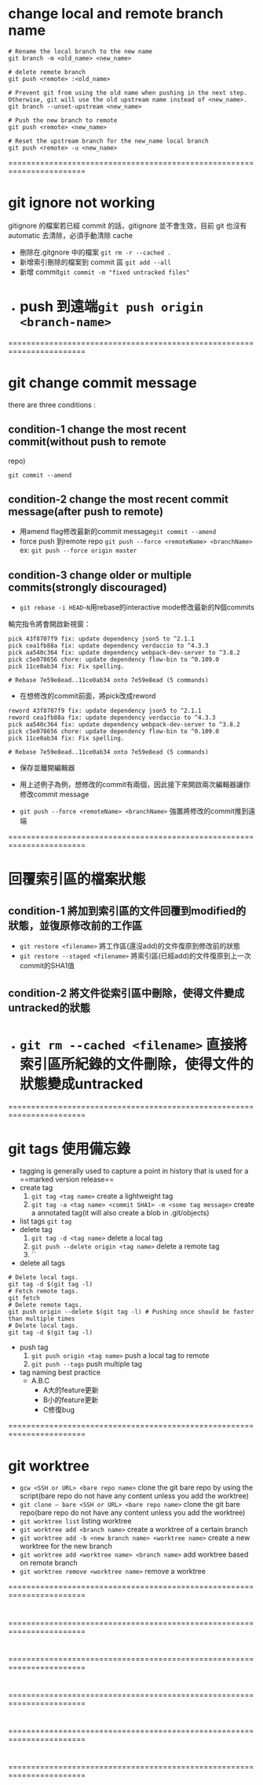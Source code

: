 # change local and remote branch name

```shell
# Rename the local branch to the new name
git branch -m <old_name> <new_name>

# delete remote branch
git push <remote> :<old_name>

# Prevent git from using the old name when pushing in the next step. Otherwise, git will use the old upstream name instead of <new_name>.
git branch --unset-upstream <new_name>

# Push the new branch to remote
git push <remote> <new_name>

# Reset the upstream branch for the new_name local branch
git push <remote> -u <new_name>
```

=======================================================================

# git ignore not working

gitignore 的檔案若已經 commit 的話，gitignore 並不會生效，目前 git 也沒有 automatic 去清除，必須手動清除 cache

- 刪除在.gitgnore 中的檔案 `git rm -r --cached .`
- 新增索引刪除的檔案到 commit 區 `git add --all`
- 新增 commit`git commit -m "fixed untracked files"`
- # push 到遠端`git push origin <branch-name>`

=======================================================================

# git change commit message

there are three conditions :

## condition-1 change the most recent commit(without push to remote

repo)

`git commit --amend`

## condition-2 change the most recent commit message(after push to remote)

- 用amend flag修改最新的commit message`git commit --amend`
- force push 到remote repo `git push --force <remoteName> <branchName>`
  ex: `git push --force origin master`

## condition-3 change older or multiple commits(strongly discouraged)

- `git rebase -i HEAD~N`用rebase的interactive mode修改最新的N個commits

輸完指令將會開啟新視窗：

```shell
pick 43f8707f9 fix: update dependency json5 to ^2.1.1
pick cea1fb88a fix: update dependency verdaccio to ^4.3.3
pick aa540c364 fix: update dependency webpack-dev-server to ^3.8.2
pick c5e078656 chore: update dependency flow-bin to ^0.109.0
pick 11ce0ab34 fix: Fix spelling.

# Rebase 7e59e8ead..11ce0ab34 onto 7e59e8ead (5 commands)
```

- 在想修改的commit前面，將pick改成reword

```shell
reword 43f8707f9 fix: update dependency json5 to ^2.1.1
reword cea1fb88a fix: update dependency verdaccio to ^4.3.3
pick aa540c364 fix: update dependency webpack-dev-server to ^3.8.2
pick c5e078656 chore: update dependency flow-bin to ^0.109.0
pick 11ce0ab34 fix: Fix spelling.

# Rebase 7e59e8ead..11ce0ab34 onto 7e59e8ead (5 commands)
```

- 保存並離開編輯器
- 用上述例子為例，想修改的commit有兩個，因此接下來開啟兩次編輯器讓你修改commit
  message

- `git push --force <remoteName> <branchName>`
  強置將修改的commit推到遠端

=======================================================================

# 回覆索引區的檔案狀態

## condition-1 將加到索引區的文件回覆到modified的狀態，並復原修改前的工作區

- `git restore <filename>` 將工作區(還沒add)的文件復原到修改前的狀態
- `git restore --staged <filename>` 將索引區(已經add)的文件復原到上一次commit的SHA1值

## condition-2 將文件從索引區中刪除，使得文件變成untracked的狀態

- # `git rm --cached <filename>` 直接將索引區所紀錄的文件刪除，使得文件的狀態變成untracked

=======================================================================

# git tags 使用備忘錄

- tagging is generally used to capture a point in history that is used for a ==marked version release==
- create tag
  1.  `git tag <tag name>` create a lightweight tag
  2.  `git tag -a <tag name> <commit SHA1> -m <some tag message>` create a annotated tag(it will also create a blob in .git/objects)
- list tags `git tag`
- delete tag
  1.  `git tag -d <tag name>` delete a local tag
  2.  `git push --delete origin <tag name>` delete a remote tag
  3.  ``
- delete all tags

```shell
# Delete local tags.
git tag -d $(git tag -l)
# Fetch remote tags.
git fetch
# Delete remote tags.
git push origin --delete $(git tag -l) # Pushing once should be faster than multiple times
# Delete local tags.
git tag -d $(git tag -l)
```

- push tag
  1.  `git push origin <tag name>` push a local tag to remote
  2.  `git push --tags` push multiple tag
- tag naming best practice
  - A.B.C
    - A大的feature更新
    - B小的feature更新
    - C修復bug

=======================================================================

# git worktree

- `gcw <SSH or URL> <bare repo name>` clone the git bare repo by using the
  script(bare repo do not have any content unless you add the worktree)
- `git clone — bare <SSH or URL> <bare repo name>` clone the git bare
  repo(bare repo do not have any content unless you add the worktree)
- `git worktree list` listing worktree
- `git worktree add <branch name>` create a worktree of a certain branch
- `git worktree add -b <new branch name> <worktree name>` create a new
  worktree for the new branch
- `git worktree add <worktree name> <branch name>` add worktree based on
  remote branch
- `git worktree remove <worktree name>` remove a worktree

=======================================================================

#

=======================================================================

#

=======================================================================

#

=======================================================================

#

=======================================================================

#

=======================================================================
